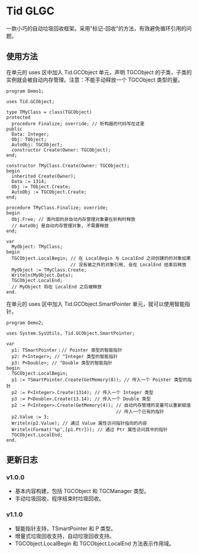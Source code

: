 # Tid GLGC

一款小巧的自动垃圾回收框架。采用"标记-回收"的方法，有效避免循环引用的问题。

## 使用方法

在单元的 uses 区中加入 Tid.GCObject 单元，声明 TGCObject 的子类，子类的实例就会被自动内存管理。注意：不能手动释放一个 TGCObject 类型的量。

```Delphi
program Demo1;

uses Tid.GCObject;

type TMyClass = class(TGCObject)
protected
  procedure Finalize; override; // 析构器的代码写在这里
public
  Data: Integer;
  Obj: TObject;
  AutoObj: TGCObject;
  constructor Create(Owner: TGCObject);
end;

constructor TMyClass.Create(Owner: TGCObject);
begin
  inherited Create(Owner);
  Data := 1314;
  Obj := TObject.Create;
  AutoObj := TGCObject.Create;
end;

procedure TMyClass.Finalize; override;
begin
  Obj.Free; // 类内部的非自动内存管理对象要在析构时释放
  // AutoObj 是自动内存管理对象, 不需要释放
end;

var
  MyObject: TMyClass;
begin
  TGCObject.LocalBegin; // 在 LocalBegin 与 LocalEnd 之间创建的的对象如果
                        // 没有被之外的对象引用, 会在 LocalEnd 结束后释放
  MyObject := TMyClass.Create;
  Writeln(MyObject.Data);
  TGCObject.LocalEnd;
  // MyObject 将在 LocalEnd 之后被释放
end.
```

在单元的 uses 区中加入 Tid.GCObject.SmartPointer 单元，就可以使用智能指针。

```Delphi
program Demo2;

uses System.SysUtils, Tid.GCObject.SmartPointer;

var
  p1: TSmartPointer；// Pointer 类型的智能指针
  p2: P<Integer>; // ^Integer 类型的智能指针
  p3: P<Double>; // ^Double 类型的智能指针
begin
  TGCObject.LocalBegin;
  p1 := TSmartPointer.Create(GetMemory(8)); // 传入一个 Pointer 类型的指针
  p2 := P<Integer>.Create(1314); // 传入一个 Integer 类型
  p3 := P<Double>.Create(13.14); // 传入一个 Double 类型
  p2 := P<Integer>.Create(GetMemory(4)); // 自动内存管理的变量可以重新赋值
                                         // 传入一个已有的指针
  p2.Value := 3;
  Writeln(p2.Value); // 通过 Value 属性访问指针指向的内容
  Writeln(Format('%p',[p1.Ptr])); // 通过 Ptr 属性访问其中的指针
  TGCObject.LocalEnd;
end.
```

## 更新日志

### v1.0.0
 - 基本内容构建，包括 TGCObject 和 TGCManager 类型。
 - 手动垃圾回收，程序结束时垃圾回收。
 
### v1.1.0
 - 智能指针支持，TSmartPointer 和 P<T> 类型。
 - 增量式垃圾回收支持，自动垃圾回收支持。
 - TGCObject.LocalBegin 和 TGCObject.LocalEnd 方法表示作用域。